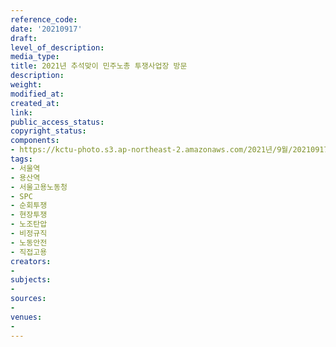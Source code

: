 ```yaml
---
reference_code: 
date: '20210917'
draft: 
level_of_description: 
media_type: 
title: 2021년 추석맞이 민주노총 투쟁사업장 방문
description: 
weight: 
modified_at: 
created_at: 
link: 
public_access_status: 
copyright_status: 
components:
- https://kctu-photo.s3.ap-northeast-2.amazonaws.com/2021년/9월/20210917-2021년+추석맞이+민주노총+투쟁사업장+방문_서울역_용산역_서울고용노동청_SPC_순회투쟁_현장투쟁_노조탄압_비정규직_노동안전_직접고용/_1D26306.jpg
tags:
- 서울역
- 용산역
- 서울고용노동청
- SPC
- 순회투쟁
- 현장투쟁
- 노조탄압
- 비정규직
- 노동안전
- 직접고용
creators:
- 
subjects:
- 
sources:
- 
venues:
- 
---
```

